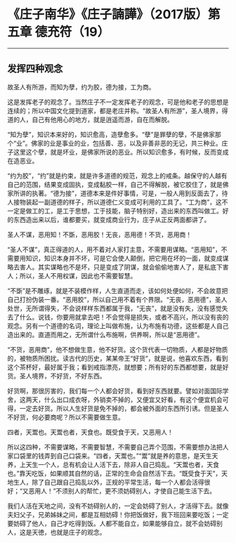 # 《庄子南华》《庄子諵譁》（2017版）第五章 德充符（19）

------

## 发挥四种观念

故圣人有所游，而知为孽，约为胶，德为接，工为商。

这是发挥老子的观念了。当然庄子不一定发挥老子的观念，可是他和老子的思想是连续的；所以中国文化提到道家，都是老庄并称。“故圣人有所游”，圣人境界，得道的人，自己有他用心的地方，就是逍遥而游，自在而解脱。

“知为孽”，知识本来好的，知识愈高，造孽愈多。“孽”是罪孽的孽，不是佛家那个“业”。佛家的业是事业的业，包括善、恶，以及非善非恶的无记，共三种业。庄子这里这个孽，就是坏业，是佛家所说的恶业。所以知识愈多，有时候，反而变成在造恶业。

“约为胶”，“约”就是约束，就是许多道德的规范，观念上的戒条。越保守的人越有自己的范围，结果变成固执，变成黏胶一样，自己不得解脱，被它胶住了，就是佛家所讲的执著。“德为接”，道德本来是件好事情，可是，一般人用到反面去了，待人接物装起一副道德的样子，所以道德仁义变成可利用的工具了。“工为商”，这不一定是做工的工，是工于思想，工于技能，脑子特别好，造出来的东西叫做工。好的东西造出来以后，谁都要买，就变成商业行为，庄子从正反两面都讲了。

圣人不谋，恶用知！不斲，恶用胶！无丧，恶用德！不货，恶用商！

“圣人不谋”，真正得道的人，用不着对人家打主意，不需要用谋略。“恶用知”，不需要用知识，知识本身并不坏，可是它会使人颠倒，把它用在坏的一面，就变成谋略去害人。其实谋略也不是坏，只是变成了阴谋，就会偷偷地害人了，是私底下害人；所以，圣人不用权谋，因此也不需要智慧。

“不斲”是不雕琢，就是不装模作样，人生直道而走，该如何处便如何，不会故意把自己打扮伪装一番。“恶用胶”，所以自己用不着有个界限。“无丧，恶用德”，圣人处世，无所谓得失，不会说样样东西都属于我，“无丧”，就是没有失，没有感觉失去了什么。说钱，你要用就拿去吧！不会觉得是损失，或者不高兴，所以没有丧的观念。另有一个道德的名词，理论上叫做布施，认为布施有功德，这些都是人自己造出来的。直道而用之，无所谓什么布施啊，供养啊，所以是“恶用德”。

“不货，恶用商”，他不想做生意，他不好货。这个货代表一切物质，人都是好物质的，被物质所困扰。读古代的历史，某某帝王“好货”，就是说，他喜欢东西，看到这个茶杯好，最好属于我；看到戒指漂亮，就想要；所有好的东西都想要，就是好货。圣人境界，不好货，不好东西。

好货啊，那很厉害的，我们每一个人都会好货，看到好东西就要。譬如对面国际学舍，这两天，什么出口成衣呀，外销卖不掉的，又便宜又好看，有这个便宜机会可得，一定去好货。所以人生好货是免不掉的，都会被外面的东西所引诱。但是圣人不好货，何必要商呢？所以不需要做生意。

四者，天鬻也。天鬻也者，天食也。既受食于天，又恶用人！

所以这四种，不需要谋略，不需要智慧，不需要自己弄个范围，不需要想办法把人家口袋里的钱弄到自己口袋来。“四者，天鬻也。”“鬻”就是养的意思，是天生天养，上天生一个人，总有机会让人活下去，除非人自己捣乱。“天鬻也者，天食也。”靠天吃饭，如果顺其自然的话，正常的生命会自然活下去。“既受食于天”，天地生人，除了自己跟自己捣乱以外，正规的平常生活，每一个人都会活得很好；“又恶用人！”不须别人的帮忙，更不须妨碍别人，才使自己能生活下去。

我们人活在天地之间，没有不妨碍别人的，一定会妨碍了别人，才活得下去。就像夫妇父子，兄弟姊妹之间，都是互相妨碍！你把饭做好，我下班回来要吃饭；一定要妨碍了他人，自己才吃得到饭。人都不能自立，如果能够自立，就不会妨碍别人，这是天徳，也就是庄子的观念。